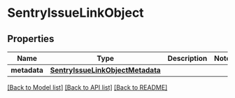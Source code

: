 # SentryIssueLinkObject

## Properties
Name | Type | Description | Notes
------------ | ------------- | ------------- | -------------
**metadata** | [**SentryIssueLinkObjectMetadata**](SentryIssueLinkObjectMetadata.md) |  | 

[[Back to Model list]](../README.md#documentation-for-models) [[Back to API list]](../README.md#documentation-for-api-endpoints) [[Back to README]](../README.md)

